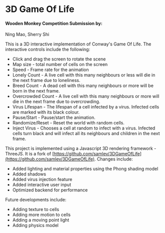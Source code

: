 3D Game Of Life
===============

#### Wooden Monkey Competition Submission by: ####
Ning Mao, Sherry Shi

This is a 3D interactive implementation of Conway's Game Of Life. The interactive controls include the following:
* Click and drag the screen to rotate the scene
* Map size - total number of cells on the screen
* Speed - Frame rate for the animation
* Lonely Count - A live cell with this many neighbours or less will die in the next frame due to loneliness.
* Breed Count - A dead cell with this many neighbours or more will be born in the next frame.
* Overcrowded Count - A live cell with this many neighbours or more will die in the next frame due to overcrowding.
* Virus Lifespan - The lifespan of a cell infected by a virus. Infected cells are marked with its black colour.
* Pause/Start - Pause/start the animation.
* Randomize/Reset - Reset the world with random cells.
* Inject Virus - Chooses a cell at random to infect with a virus. Infected cells turn black and will infect all its neighbours and children in the next frame.

This project is implemented using a Javascript 3D rendering framework - ThreeJS. It is a fork of [https://github.com/samlev/3DGameOfLife](https://github.com/samlev/3DGameOfLife).
Changes include:
* Added lighting and material properties using the Phong shading model
* Added shadows
* Added virus injection feature
* Added interactive user input
* Optimized backend for performance

Future developments include:
* Adding texture to cells
* Adding more motion to cells
* Adding a moving point light
* Adding physics model
